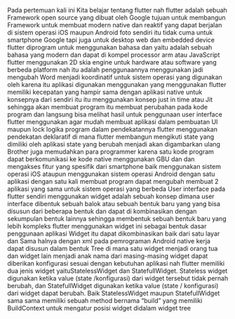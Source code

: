 Pada pertemuan kali ini Kita belajar tentang flutter nah flutter adalah sebuah Framework 
open source yang dibuat oleh Google tujuan untuk membangun Framework untuk membuat modern 
native dan reaktif yang dapat berjalan di sistem operasi iOS maupun Android foto sendiri itu 
tidak cuma untuk smartphone Google tapi juga untuk desktop web dan embedded device flutter diprogram 
untuk menggunakan bahasa dan yaitu adalah sebuah bahasa yang modern dan dapat di kompel processor arm 
atau JavaScript flutter menggunakan 2D skia engine untuk hardware atau software yang berbeda platform nah 
itu adalah penggunaannya menggunakan jadi mengubah Word menjadi koordinatif untuk sistem operasi yang digunakan 
oleh karena itu aplikasi digunakan menggunakan yang menggunakan flutter memiliki kecepatan yang hampir sama dengan 
aplikasi native untuk konsepnya dari sendiri itu itu menggunakan konsep just in time atau Jit sehingga akan 
membuat program itu membuat perubahan pada kode program dan langsung bisa melihat hasil untuk penggunaan 
user interface flutter menggunakan agar mudah membuat aplikasi dalam pembuatan UI maupun lock logika 
program dalam pendekatannya flutter menggunakan pendekatan deklaratif di mana flutter membangun mengikuti
state yang dimiliki oleh aplikasi state yang berubah menjadi akan digambarkan ulang Brother juga 
memudahkan para programmer karena satu kode program dapat berkomunikasi ke kode native menggunakan GBU 
dan dan mengakses fitur yang spesifik dari smartphone baik menggunakan sistem operasi iOS ataupun 
menggunakan sistem operasi Android dengan satu aplikasi dengan satu kali membuat program dapat 
mengubah membuat 2 aplikasi yang sama untuk sistem operasi yang berbeda 
User interface pada flutter sendiri menggunakan widget adalah sebuah konsep dimana user interface 
dibentuk sebuah balok atau sebuah bentuk baru yang yang bisa disusun dari beberapa bentuk dan dapat 
di kombinasikan dengan sekumpulan bentuk lainnya sehingga membentuk sebuah bentuk baru yang lebih kompleks 
flutter menggunakan widget ini sebagai bentuk dasar penggunaan aplikasi Widget itu dapat dikombinasikan 
baik dari satu layar dan Sama halnya dengan xml pada pemrograman Android native kerja dapat disusun 
dalam bentuk Tree di mana satu widget menjadi orang tua  dan widget lain menjadi anak nama dari
masing-masing widget dapat diberikan konfigurasi sesuai dengan kebutuhan aplikasi nah flutter memiliki 
dua jenis widget yaituStatelessWidget dan StatefullWidget. Stateless widget digunakan 
ketika value (state /konfigurasi) dari widget tersebut tidak pernah berubah, dan StatefullWidget 
digunakan ketika value (state / konfigurasi) dari widget dapat berubah. Baik StatelessWidget maupun 
StatefullWidget sama sama memiliki sebuah method bernama “build” yang memiliki BuildContext untuk 
mengatur posisi widget didalam widget tree
